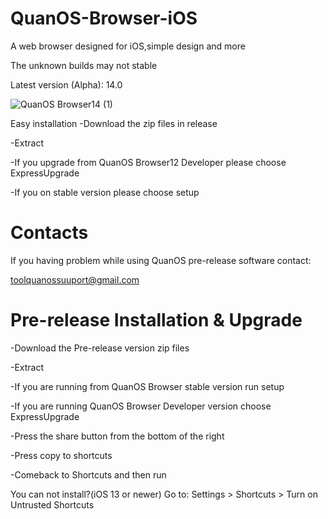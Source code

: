 # QuanOS-Browser-iOS
A web browser designed for iOS,simple design and more

The unknown builds may not stable


Latest version (Alpha): 14.0

![QuanOS Browser14 (1)](https://user-images.githubusercontent.com/107976829/180179538-a4f776bd-5a36-4bee-b625-3befab7d2abf.png)


Easy installation
-Download the zip files in release

-Extract

-If you upgrade from QuanOS Browser12 Developer please choose ExpressUpgrade

-If you on stable version please choose setup

# Contacts

If you having problem while using QuanOS pre-release software contact:

toolquanossuuport@gmail.com

# Pre-release Installation & Upgrade
-Download the Pre-release version zip files

-Extract

-If you are running from QuanOS Browser stable version run setup

-If you are running QuanOS Browser Developer version choose ExpressUpgrade

-Press the share button from the bottom of the right

-Press copy to shortcuts

-Comeback to Shortcuts and then run


You can not install?(iOS 13 or newer)
Go to: Settings > Shortcuts > Turn on Untrusted Shortcuts
